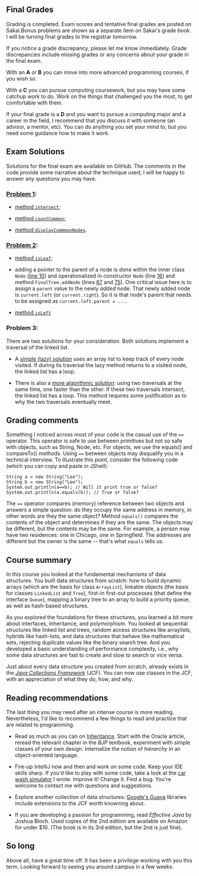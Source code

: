 
## Final Grades



Grading is completed. Exam scores and tentative final grades are posted on Sakai.Bonus problems are shown as a separate item on Sakai's grade book. I will be turning final grades to the registrar tomorrow.

If you notice a grade discrepancy, please let me know immediately. Grade discrepancies include missing grades or any concerns about your grade in the final exam.

With an **A** or **B** you can move into more advanced programming courses, if you wish so.

With a **C** you can pursue computing coursework, but you may have some catchup work to do. Work on the things that challenged you the most, to get comfortable with them.

If your final grade is a **D** and you want to pursue a computing major and a career in the field, I recommend that you discuss it with someone (an advisor, a mentor, etc). You can do anything you set your mind to, but you need some guidance how to make it work.



## Exam Solutions

Solutions for the final exam are available on GitHub. The comments in the code provide some narrative  about the technique used; I will be happy to answer any questions you may have.

### [Problem 1](https://github.com/lgreco/DataStructures/blob/master/Exams/SU21_Final/src/FinalList.java):

* [method `intersect`](https://github.com/lgreco/DataStructures/blob/a2efd96911f745f672ddbec874964cceb62b697f/Exams/SU21_Final/src/FinalList.java#L50);

* [method `countCommon`](https://github.com/lgreco/DataStructures/blob/a2efd96911f745f672ddbec874964cceb62b697f/Exams/SU21_Final/src/FinalList.java#L104);

* [method `displayCommmonNodes`](https://github.com/lgreco/DataStructures/blob/a2efd96911f745f672ddbec874964cceb62b697f/Exams/SU21_Final/src/FinalList.java#L139).

### [Problem 2](https://github.com/lgreco/DataStructures/blob/master/Exams/SU21_Final/src/FinalTree.java):

* [method `isLeaf`](https://github.com/lgreco/DataStructures/blob/a2efd96911f745f672ddbec874964cceb62b697f/Exams/SU21_Final/src/FinalTree.java#L24);

* adding a pointer to the parent of a node is done within the inner class `Node` ([line 10](https://github.com/lgreco/DataStructures/blob/a2efd96911f745f672ddbec874964cceb62b697f/Exams/SU21_Final/src/FinalTree.java#L10)) and operationalized in constructor `Node` (line [16](https://github.com/lgreco/DataStructures/blob/a2efd96911f745f672ddbec874964cceb62b697f/Exams/SU21_Final/src/FinalTree.java#L16)) and method `FinalTree.addNode` (lines [67](https://github.com/lgreco/DataStructures/blob/a2efd96911f745f672ddbec874964cceb62b697f/Exams/SU21_Final/src/FinalTree.java#L67) and [75](https://github.com/lgreco/DataStructures/blob/a2efd96911f745f672ddbec874964cceb62b697f/Exams/SU21_Final/src/FinalTree.java#L75)). One critical issue here is to assign a `parent` value to the newly *added* node. That newly added node is `current.left` (or `current.right`). So it is that node's parent that needs to be assigned as `current.left.parent = ...`.

* [method `isLeft`](https://github.com/lgreco/DataStructures/blob/a2efd96911f745f672ddbec874964cceb62b697f/Exams/SU21_Final/src/FinalTree.java#L29)

### Problem 3:

There are two solutions for your consideration. Both solutions implement a traversal of the linked list.

* A [simple (lazy) solution](https://github.com/lgreco/DataStructures/blob/a2efd96911f745f672ddbec874964cceb62b697f/ChooChoo/Loopy/src/LoopyList.java#L60) uses an array list to keep track of every node visited. If during its traversal the lazy method returns to a visited node, the linked list has a loop.

* There is also a [more algorithmic solution](https://github.com/lgreco/DataStructures/blob/a2efd96911f745f672ddbec874964cceb62b697f/ChooChoo/Loopy/src/LoopyList.java#L90): using two traversals at the same time, one faster than the other. If these two traversals intersect, the linked list has a loop. This method requires some justification as to why the two traversals eventually meet.

## Grading comments

Something I noticed across most of your code is the casual use of the `==` operator. This operator is safe to use between primitives but not so safe with objects, such as String, Node, etc. For objects, we use the equals() and compareTo() methods. Using `==` between objects may disqualify you in a technical interview. To illustrate this point, consider the following code (which you can copy and paste in JShell):

```
String a = new String("Leo");
String b = new String("Leo");
System.out.println(a==b); // Will it print true or false?
System.out.println(a.equals(b)); // True or false?
```

The `==` operator compares (memory) reference between two objects and answers a simple question: do they occupy the same address in memory, in other words are they the same object? Method `equals()` compares the contents of the object and determines if they are the same. The objects may be different, but the contents may be the same. For example, a person may have two residences: one in Chicago, one in Springfield. The addresses are different but the owner is the same -- that's what `equals` tells us.

## Course summary

In this course you looked at the fundamental mechanisms of data structures. You built data structures from scratch: how to build dynamic arrays (which are the basis for class `ArrayList`), linkable objects (the basis for classes `LinkedList` and `Tree`), first-in first-out processes (that define the interface `Queue`), mapping a binary tree to an array to build a priority queue, as well as hash-based structures.

As you explored the foundations for these structures, you learned a bit more about interfaces, inheritance, and polymorphism. You looked at sequential structures like linked list and trees, random access structures like arraylists, hybrids like hash-lists, and data structures that behave like mathematical sets, rejecting duplicate values like the binary search tree. And you developed a basic understanding of performance complexity, i.e., why some data structures are fast to create and slow to search or vice versa.

Just about every data structure you created from scratch, already exists in the *[Java Collections Framework](https://docs.oracle.com/javase/8/docs/technotes/guides/collections/overview.html)* (JCF). You can now use classes in the JCF, with an appreciation of what they do, how, and why.

## Reading recommendations

The last thing you may need after an intense course is more reading. Nevertheless, I'd like to recommend a few things to read and practice that are related to programming.

* Read as much as you can on [Inheritance](https://docs.oracle.com/javase/tutorial/java/IandI/subclasses.html). Start with the Oracle article, reread the relevant chapter in the *BJP* textbook, experiment with simple classes of your own design. Internalize the notion of *hierarchy* in an object-oriented language.

* Fire-up IntelliJ now and then and work on some code. Keep your IDE skills sharp. If you'd like to play with some code, take a look at the [car wash simulator](https://github.com/lgreco/DataStructures/tree/master/LeosCarWash/src) I wrote. Improve it! Change it. Find a bug. You're welcome to contact me with questions and suggestions.

* Explore another collection of data structures: [Google's Guava](https://github.com/google/guava#guava-google-core-libraries-for-java) libraries include extensions to the JCF worth knowning about.

* If you are developing a passion for programming, read *Effective Java* by Joshua Bloch. Used copies of the 2nd edition are available on Amazon for under $10. (The book is in its 3rd edition, but the 2nd is just fine).

## So long

Above all, have a great time off. It has been a privilege working with you this term. Looking forward to seeing you around campus in a few weeks.